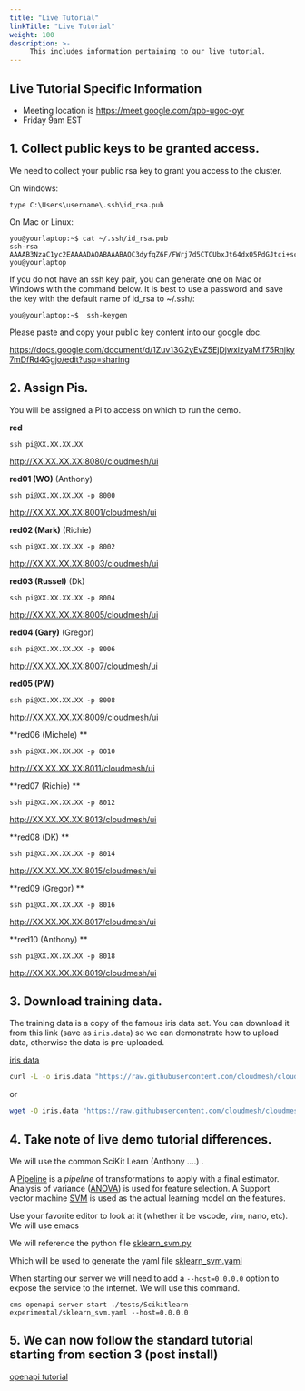 ```yaml
---
title: "Live Tutorial"
linkTitle: "Live Tutorial"
weight: 100
description: >-
     This includes information pertaining to our live tutorial.
---
```


## Live Tutorial Specific Information

* Meeting location is  https://meet.google.com/qpb-ugoc-oyr
* Friday 9am EST

## 1. Collect public keys to be granted access.

We need to collect your public rsa key to grant you access to the cluster.

On windows:
```
type C:\Users\username\.ssh\id_rsa.pub
```

On Mac or Linux:
```
you@yourlaptop:~$ cat ~/.ssh/id_rsa.pub
ssh-rsa AAAAB3NzaC1yc2EAAAADAQABAAABAQC3dyfqZ6F/FWrj7d5CTCUbxJt64dxQ5PdGJtci+scAT2B5kXmUB+rBW4tSEy/Lcdg+T3x9Rola0kTYaCwP+7UbxVaPlXWF5Ss+9XzOC24JN//fUn8hnCvKh9jFoKF6NIxP8DJJ94r1aU3+P0c6UKkQZU2W91BXAL4FWqO9zdWtPYkR//HWJzZy6sqoUzAVAOY+y7xtX0ybJ9qg767Gx4xpu0kcbvgphOxkNRdNPXFB5EsrRPB1rw/vblNF9Y65ahAtmcHJB9kxj0JBtor3DK+b6i+zrIbNYPAV2b6iI30tbxcEk0ovnEZiuRz0dxDslPrziMSPWnFFFY5pQxZOnGG7 you@yourlaptop
```

If you do not have an ssh key pair, you can generate one on Mac or Windows with the command below. It is best to use a password and save the key with the default name of id_rsa to ~/.ssh/:

```
you@yourlaptop:~$  ssh-keygen
```

Please paste and copy your public key content into our google doc.

https://docs.google.com/document/d/1Zuv13G2yEvZ5EjDjwxizyaMIf75Rnjky7mDfRd4Ggjo/edit?usp=sharing

## 2. Assign Pis.

You will be assigned a Pi to access on which to run the demo.

**red**

`ssh pi@XX.XX.XX.XX`

http://XX.XX.XX.XX:8080/cloudmesh/ui

**red01 (WO)** (Anthony)

`ssh pi@XX.XX.XX.XX -p 8000`

http://XX.XX.XX.XX:8001/cloudmesh/ui

**red02 (Mark)** (Richie)

`ssh pi@XX.XX.XX.XX -p 8002`

http://XX.XX.XX.XX:8003/cloudmesh/ui

**red03 (Russel)** (Dk)

`ssh pi@XX.XX.XX.XX -p 8004`

http://XX.XX.XX.XX:8005/cloudmesh/ui

**red04 (Gary)** (Gregor)

`ssh pi@XX.XX.XX.XX -p 8006`

http://XX.XX.XX.XX:8007/cloudmesh/ui

**red05 (PW)**

`ssh pi@XX.XX.XX.XX -p 8008`

http://XX.XX.XX.XX:8009/cloudmesh/ui

**red06 (Michele) **

`ssh pi@XX.XX.XX.XX -p 8010`

http://XX.XX.XX.XX:8011/cloudmesh/ui

**red07 (Richie) **

`ssh pi@XX.XX.XX.XX -p 8012`

http://XX.XX.XX.XX:8013/cloudmesh/ui

**red08 (DK) **

`ssh pi@XX.XX.XX.XX -p 8014`

http://XX.XX.XX.XX:8015/cloudmesh/ui

**red09 (Gregor) **

`ssh pi@XX.XX.XX.XX -p 8016`

http://XX.XX.XX.XX:8017/cloudmesh/ui

**red10 (Anthony) **

`ssh pi@XX.XX.XX.XX -p 8018`

http://XX.XX.XX.XX:8019/cloudmesh/ui



## 3. Download training data.

The training data is a copy of the famous iris data set. You can download it from this link (save as `iris.data`) so we can demonstrate how to upload data, otherwise the data is pre-uploaded.

[iris data](https://drive.google.com/drive/u/0/folders/17LlCE2AtWLJxbDh62AYN0efoNR5wrSDl)

```bash
curl -L -o iris.data "https://raw.githubusercontent.com/cloudmesh/cloudmesh-openapi/main/tests/Scikitlearn-experimental/iris.data"
```

or

```bash
wget -O iris.data "https://raw.githubusercontent.com/cloudmesh/cloudmesh-openapi/main/tests/Scikitlearn-experimental/iris.data"
```


## 4. Take note of live demo tutorial differences.

We will use the common SciKit Learn (Anthony ....) .

A
[Pipeline](https://scikit-learn.org/stable/modules/generated/sklearn.pipeline.Pipeline.html)
is a *pipeline* of transformations to apply with a final
estimator. Analysis of variance
([ANOVA](https://en.wikipedia.org/wiki/Analysis_of_variance)) is used
for feature selection. A Support vector machine
[SVM](https://en.wikipedia.org/wiki/Support_vector_machine) is used as
the actual learning model on the features.

Use your favorite editor to look at it (whether it be vscode, vim,
nano, etc). We will use emacs

We will reference the python file [sklearn_svm.py](https://github.com/cloudmesh/cloudmesh-openapi/blob/main/tests/Scikitlearn-experimental/sklearn_svm.py)

Which will be used to generate the yaml file [sklearn_svm.yaml](https://github.com/cloudmesh/cloudmesh-openapi/blob/main/tests/Scikitlearn-experimental/sklearn_svm.yaml)

When starting our server we will need to add a `--host=0.0.0.0` option to expose the service to the internet. We will use this command.

```
cms openapi server start ./tests/Scikitlearn-experimental/sklearn_svm.yaml --host=0.0.0.0
```

## 5. We can now follow the standard tutorial starting from section 3 (post install)

[openapi tutorial](https://cloudmesh.github.io/pi/tutorial/analytics-services/#3-the-python-code)
